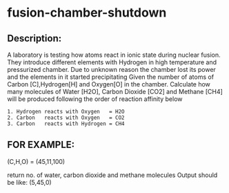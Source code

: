 # fusion-chamber-shutdown

## Description:

A laboratory is testing how atoms react in ionic state during nuclear fusion. They introduce different elements with Hydrogen in high temperature and pressurized chamber. Due to unknown reason the chamber lost its power and the elements in it started precipitating
Given the number of atoms of Carbon [C],Hydrogen[H] and Oxygen[O] in the chamber. Calculate how many molecules of Water [H2O], Carbon Dioxide [CO2] and Methane [CH4] will be produced following the order of reaction affinity below

```
1. Hydrogen reacts with Oxygen   = H2O
2. Carbon   reacts with Oxygen   = CO2
3. Carbon   reacts with Hydrogen = CH4
```

## FOR EXAMPLE:
(C,H,O) = (45,11,100)

return no. of water, carbon dioxide and methane molecules
Output should be like:
(5,45,0)